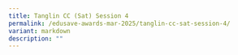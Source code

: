 ```yaml
---
title: Tanglin CC (Sat) Session 4
permalink: /edusave-awards-mar-2025/tanglin-cc-sat-session-4/
variant: markdown
description: ""
---
```

